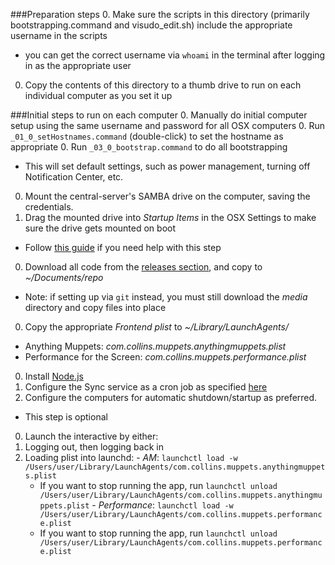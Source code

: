 ###Preparation steps
0. Make sure the scripts in this directory (primarily bootstrapping.command and visudo_edit.sh) include the appropriate username in the scripts
  - you can get the correct username via `whoami` in the terminal after logging in as the appropriate user
0. Copy the contents of this directory to a thumb drive to run on each individual computer as you set it up

###Initial steps to run on each computer
0. Manually do initial computer setup using the same username and password for all OSX computers
0. Run ```_01_0_setHostnames.command``` (double-click) to set the hostname as appropriate
0. Run ```_03_0_bootstrap.command``` to do all bootstrapping
  - This will set default settings, such as power management, turning off Notification Center, etc.
0. Mount the central-server's SAMBA drive on the computer, saving the credentials.
0. Drag the mounted drive into _Startup Items_ in the OSX Settings to make sure the drive gets mounted on boot
  - Follow [this guide](https://www.tekrevue.com/tip/automatically-connect-network-drive/) if you need help with this step
0. Download all code from the [releases section](https://github.com/wearecollins/MMI_Interactives/releases), and copy to _~/Documents/repo_
  - Note: if setting up via ```git``` instead, you must still download the _media_ directory and copy files into place
0. Copy the appropriate _Frontend plist_ to _~/Library/LaunchAgents/_
  - Anything Muppets: _com.collins.muppets.anythingmuppets.plist_
  - Performance for the Screen: _com.collins.muppets.performance.plist_
0. Install [Node.js](https://nodejs.org/en/download/)
0. Configure the Sync service as a cron job as specified [here](../../Sync/README.md#setup)
0. Configure the computers for automatic shutdown/startup as preferred.
  - This step is optional
0. Launch the interactive by either:
  0. Logging out, then logging back in
  0. Loading plist into launchd: 
    - _AM_: `launchctl load -w /Users/user/Library/LaunchAgents/com.collins.muppets.anythingmuppets.plist`
      * If you want to stop running the app, run `launchctl unload /Users/user/Library/LaunchAgents/com.collins.muppets.anythingmuppets.plist`
    - _Performance_: `launchctl load -w /Users/user/Library/LaunchAgents/com.collins.muppets.performance.plist`
      * If you want to stop running the app, run `launchctl unload /Users/user/Library/LaunchAgents/com.collins.muppets.performance.plist`
